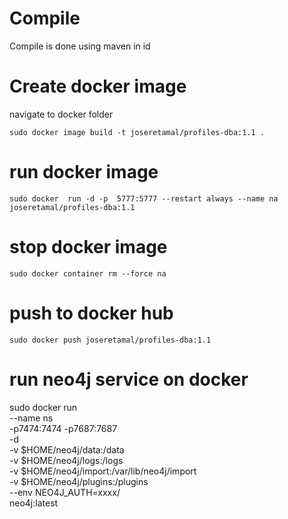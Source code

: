 # Compile

Compile is done using maven in id

# Create docker image

navigate to docker folder

`
sudo docker image build -t joseretamal/profiles-dba:1.1 .
`

# run docker image
``
 sudo docker  run -d -p  5777:5777 --restart always --name na joseretamal/profiles-dba:1.1
``

# stop docker image
``
sudo docker container rm --force na
``

# push to docker hub

`
sudo docker push joseretamal/profiles-dba:1.1
` 


# run neo4j service on docker

sudo docker run \
    --name ns \
    -p7474:7474 -p7687:7687 \
    -d \
    -v $HOME/neo4j/data:/data \
    -v $HOME/neo4j/logs:/logs \
    -v $HOME/neo4j/import:/var/lib/neo4j/import \
    -v $HOME/neo4j/plugins:/plugins \
    --env NEO4J_AUTH=xxxx/ \
    neo4j:latest
